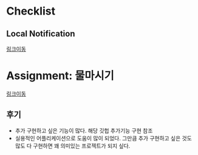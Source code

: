 # Checklist
## Local Notification
[링크이동](https://github.com/urijan44/TIL-Store/blob/master/Swift/LocalNotification/README.md)

# Assignment: 물마시기
[링크이동](https://github.com/urijan44/SeSAC-Assignments/blob/main/DrinkWater/README.md)

## 후기
- 추가 구현하고 싶은 기능이 많다. 해당 깃헙 추가기능 구현 참조
- 실용적인 어플리케이션으로 도움이 많이 되었다. 그만큼 추가 구현하고 싶은 것도 많도 다 구현하면 꽤 의미있는 프로젝트가 되지 싶다.